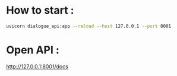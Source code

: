 # How to start :

```sh
uvicorn dialogue_api:app --reload --host 127.0.0.1 --port 8001

```

# Open API :

http://127.0.0.1:8001/docs